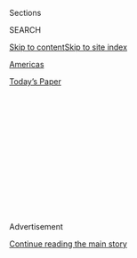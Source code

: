 <div id="app">

<div>

<div>

<div>

<div class="NYTAppHideMasthead css-1q2w90k e1suatyy0">

<div class="section css-ui9rw0 e1suatyy2">

<div class="css-eph4ug er09x8g0">

<div class="css-6n7j50">

</div>

<span class="css-1dv1kvn">Sections</span>

<div class="css-10488qs">

<span class="css-1dv1kvn">SEARCH</span>

</div>

[Skip to content](#site-content)[Skip to site
index](#site-index)

</div>

<div id="masthead-section-label" class="css-1wr3we4 eaxe0e00">

[Americas](https://www.nytimes.com/section/world/americas)

</div>

<div class="css-10698na e1huz5gh0">

</div>

</div>

<div id="masthead-bar-one" class="section hasLinks css-15hmgas e1csuq9d3">

<div class="css-uqyvli e1csuq9d0">

</div>

<div class="css-1uqjmks e1csuq9d1">

</div>

<div class="css-9e9ivx">

[](https://myaccount.nytimes.com/auth/login?response_type=cookie&client_id=vi)

</div>

<div class="css-1bvtpon e1csuq9d2">

[Today’s
Paper](https://www.nytimes.com/section/todayspaper)

</div>

</div>

</div>

</div>

<div data-aria-hidden="false">

<div id="site-content" data-role="main">

<div>

<div class="css-1aor85t" style="opacity:0.000000001;z-index:-1;visibility:hidden">

<div class="css-1hqnpie">

<div class="css-epjblv">

<span class="css-17xtcya">[Americas](/section/world/americas)</span><span class="css-x15j1o">|</span><span class="css-fwqvlz">Rex
Tillerson Arrives in Mexico Facing Twin Threats to
Relations</span>

</div>

<div class="css-k008qs">

<div class="css-1iwv8en">

<span class="css-18z7m18"></span>

<div>

</div>

</div>

<span class="css-1n6z4y">https://nyti.ms/2m9GO6A</span>

<div class="css-1705lsu">

<div class="css-4xjgmj">

<div class="css-4skfbu" data-role="toolbar" data-aria-label="Social Media Share buttons, Save button, and Comments Panel with current comment count" data-testid="share-tools">

  - 
  - 
  - 
  - 
    
    <div class="css-6n7j50">
    
    </div>

  - 

</div>

</div>

</div>

</div>

</div>

</div>

<div class="css-13pd83m">

</div>

<div id="top-wrapper" class="css-1sy8kpn">

<div id="top-slug" class="css-l9onyx">

Advertisement

</div>

[Continue reading the main
story](#after-top)

<div class="ad top-wrapper" style="text-align:center;height:100%;display:block;min-height:250px">

<div id="top" class="place-ad" data-position="top" data-size-key="top">

</div>

</div>

<div id="after-top">

</div>

</div>

<div id="sponsor-wrapper" class="css-1hyfx7x">

<div id="sponsor-slug" class="css-19vbshk">

Supported by

</div>

[Continue reading the main
story](#after-sponsor)

<div id="sponsor" class="ad sponsor-wrapper" style="text-align:center;height:100%;display:block">

</div>

<div id="after-sponsor">

</div>

</div>

<div class="css-1vkm6nb ehdk2mb0">

# Rex Tillerson Arrives in Mexico Facing Twin Threats to Relations

</div>

<div class="css-79elbk" data-testid="photoviewer-wrapper">

<div class="css-z3e15g" data-testid="photoviewer-wrapper-hidden">

</div>

<div class="css-1a48zt4 ehw59r15" data-testid="photoviewer-children">

![<span class="css-16f3y1r e13ogyst0" data-aria-hidden="true">Secretary
of State Rex W. Tillerson arriving in Mexico City on Wednesday.
President Trump’s deportation orders and plans for a border wall loom
over his
visit.</span><span class="css-cnj6d5 e1z0qqy90" itemprop="copyrightHolder"><span class="css-1ly73wi e1tej78p0">Credit...</span><span><span>Pool
photo by Carlos
Barria</span></span></span>](https://static01.nyt.com/images/2017/02/23/world/23Mexico1/23Mexico1-articleInline.jpg?quality=75&auto=webp&disable=upscale)

</div>

</div>

<div class="css-xt80pu e12qa4dv0">

<div class="css-18e8msd">

<div class="css-vp77d3 epjyd6m0">

<div class="css-1baulvz">

By [<span class="css-1baulvz" itemprop="name">Gardiner
Harris</span>](http://www.nytimes.com/by/gardiner-harris) and
[<span class="css-1baulvz last-byline" itemprop="name">Kirk
Semple</span>](http://www.nytimes.com/by/kirk-semple)

</div>

</div>

  - Feb. 22,
    2017

  - 
    
    <div class="css-4xjgmj">
    
    <div class="css-d8bdto" data-role="toolbar" data-aria-label="Social Media Share buttons, Save button, and Comments Panel with current comment count" data-testid="share-tools">
    
      - 
      - 
      - 
      - 
        
        <div class="css-6n7j50">
        
        </div>
    
      - 
    
    </div>
    
    </div>

</div>

<div class="css-tk9fsr">

[Leer en
español](https://www.nytimes.com/es/2017/02/23/entre-amenazas-por-deportaciones-y-el-muro-rex-tillerson-visita-mexico/ "Read in Spanish")

</div>

</div>

<div class="section meteredContent css-1r7ky0e" name="articleBody" itemprop="articleBody">

<div class="css-1fanzo5 StoryBodyCompanionColumn">

<div class="css-53u6y8">

MEXICO CITY — The Trump administration calls the visit a step toward
mutual understanding, a way to move the relationship forward.

But as Secretary of State Rex W. Tillerson arrived in Mexico on
Wednesday, twin threats hung over the frayed relationship between the
two nations: President Trump’s [new orders to round up and
deport](https://www.nytimes.com/2017/02/21/us/politics/dhs-immigration-trump.html?_r=0)
immigrants who are in the United States illegally, and a separate effort
to take a hard look at all American aid to Mexico, possibly using it to
pay for a border wall instead.

By Friday, American officials are required to finish calculating all the
money and grants that the United States provides to Mexico, a task that
Mr. Trump first demanded in the [executive order he signed last
month](https://www.nytimes.com/2017/01/25/us/politics/refugees-immigrants-wall-trump.html)
directing the construction of a border wall.

The Trump administration, which set the Friday deadline in an internal
State Department memo this month, has not explicitly said why it ordered
the review. But its inclusion in the executive order mandating that a
wall be built suggests that Mr. Trump has linked the two issues — and
may be looking for more leverage in negotiations with Mexico.

</div>

</div>

<div class="css-1fanzo5 StoryBodyCompanionColumn">

<div class="css-53u6y8">

The timing adds to the [deep tensions between the two
countries](https://www.nytimes.com/2017/01/26/world/americas/mexico-pena-nieto-donald-trump.html).
Mr. Tillerson, the top American official to visit Mexico since Mr.
Trump’s inauguration, arrived with John F. Kelly, the secretary of
Homeland Security, only a day after the Trump administration released
documents ordering a crackdown on immigration in the United States.

Newspapers here have described the Trump administration’s new
deportation policies in apocalyptic terms, saying in some cases that
they represented “war” on the millions of Mexicans in the United States.

Mexico’s foreign minister, Luis Videgaray, said Wednesday that the
package of immigration directives is “something that, without doubt,
worries all of us Mexicans” and will be “the first point on the agenda”
when he meets with his American counterpart.

Nothing about the meetings this week is likely to be easy, for either
side. Mr. Tillerson met with Mr. Trump in the Oval Office just before
his departure, but there have been [few signs that the secretary of
state plays a pivotal
role](https://www.nytimes.com/2017/02/15/world/europe/germany-rex-tillerson.html)
in setting the administration’s foreign policy agenda. He has largely
been absent from important White House meetings with foreign leaders,
has uttered few words in public since his confirmation and was not even
allowed his choice of a top deputy.

Instead, Mr. Tillerson has largely been assigned to tidy up the
confrontations Mr. Trump has had with longtime allies. Last week, [he
went to
Germany](https://www.nytimes.com/2017/02/15/world/europe/jim-mattis-nato-trump.html)
to reassure his European counterparts that Mr. Trump valued NATO and the
European Union, despite the president’s [statements to the
contrary](https://www.nytimes.com/2017/01/15/world/europe/donald-trump-nato.html).

</div>

</div>

<div class="css-1fanzo5 StoryBodyCompanionColumn">

<div class="css-53u6y8">

Mr. Trump’s rift with Mexico is not only deeper, but also is likely to
worsen.

For the Mexicans, the meetings will be an important step toward deciding
whether to battle or appease an administration that has consistently
excoriated their country.

It is a choice leaders around the world are grappling with. Japan’s
prime minister, Shinzo Abe, courted and flattered Mr. Trump, [seeming to
succeed](https://www.nytimes.com/2017/02/13/world/asia/trump-japan-shinzo-abe.html)
in reversing decades of Mr. Trump’s criticisms of Japan. China’s
president, Xi Jinping, seemed to publicly ignore Mr. Trump for weeks
before [Mr. Trump reversed
himself](https://www.nytimes.com/2017/02/09/world/asia/donald-trump-china-xi-jinping-letter.html)
on questioning the “One China” policy that nation holds so dear.

The Mexicans seem to be using a combination of outreach and complaint
that has so far proved ineffective, as the twin blows this week
demonstrated.

</div>

</div>

<div class="css-79elbk" data-testid="photoviewer-wrapper">

<div class="css-z3e15g" data-testid="photoviewer-wrapper-hidden">

</div>

<div class="css-1a48zt4 ehw59r15" data-testid="photoviewer-children">

![<span class="css-16f3y1r e13ogyst0" data-aria-hidden="true">The spot
where the border fence that separates Tijuana from Southern California
ends at the Pacific Ocean. Mr. Trump’s plan to build a wall, and
possibly pay for it by taking away aid to Mexico, remains a contentious
point in the relationship between the two
countries.</span><span class="css-cnj6d5 e1z0qqy90" itemprop="copyrightHolder"><span class="css-1ly73wi e1tej78p0">Credit...</span><span>Bryan
Denton for The New York
Times</span></span>](https://static01.nyt.com/images/2017/02/23/world/23Mexico2/23Mexico2-articleInline.jpg?quality=75&auto=webp&disable=upscale)

</div>

</div>

<div class="css-1fanzo5 StoryBodyCompanionColumn">

<div class="css-53u6y8">

The review of American aid due on Friday, for instance, is likely to
highlight about $1 billion that has been allocated but not yet spent
under the Merida Initiative, a bilateral partnership begun in 2007 that
focuses on fighting organized criminal groups, re-engineering the
judicial system, modernizing the border between the two countries and
strengthening civil society groups.

Most of the American foreign aid to Mexico is provided under the aegis
of the initiative. Since it was signed, Congress has appropriated more
than $2.8 billion for those programs, of which at least $1.6 billion has
been delivered to Mexico, according to a report in January by the
Congressional Research Service.

Some Mexican officials and civil society leaders have been alarmed by
the suggestion that Mr. Trump could cut assistance to key initiatives
that bolster community-building and the rule of law to help pay for a
wall that many on both sides of the border say would probably fail in
stop the flow of illegal drugs, weapons and immigration.

</div>

</div>

<div class="css-1fanzo5 StoryBodyCompanionColumn">

<div class="css-53u6y8">

But perhaps even more worrisome to Mexico is the threat to deport to
millions of its citizens who, with settled lives and jobs in the United
States, provide most of the nearly $25 billion in remittance payments to
Mexican families every year.

The Trump administration also said it planned to detain non-Mexicans who
had crossed the southwest border with the United States and send them
back to Mexico to await the outcome of their deportation proceedings.

Though American officials said that this measure would be done only
after discussions with the Mexican government, Mexican officials and
legal experts rejected the idea as a violation of Mexican law and
international accords.

At an event in Mexico City on Wednesday, Mr. Videgaray said, “I want to
make clear, and in the most emphatic way, that the Mexican government
and the Mexican people do not have to accept orders that a government
seeks to impose unilaterally on another.”

That threat to saddle Mexico with other countries’ migrants is one
reason Mexican officials could emerge from their meetings this week
deciding to fight rather than appease the Americans. For months, in the
face of a hostile stance by Mr. Trump, President Enrique Peña Nieto
adopted a largely conciliatory strategy, not allowing himself to be
provoked by the American president despite increasing calls from the
Mexican electorate for a tougher stance.

Then last month, [Mr. Peña Nieto canceled his
meeting](https://www.nytimes.com/2017/01/26/world/americas/mexico-pena-nieto-donald-trump.html)in
Washington with Mr. Trump, prompting a rare uptick in his [woeful
approval
ratings](https://www.nytimes.com/2017/01/25/world/americas/trump-mexico-border-wall.html).
The Trump administration responded by accusing Mexico of burdening the
United States with undocumented immigrants, criminals and a trade
deficit.

If relations worsen significantly, Mr. Peña Nieto could make life
difficult for Mr. Trump by limiting or stopping Mexican cooperation on a
range of fronts, analysts said.

</div>

</div>

<div class="css-1fanzo5 StoryBodyCompanionColumn">

<div class="css-53u6y8">

Beyond the billions in trade, the two countries cooperate on many
security issues. Mexico could limit its sharing of information, like the
lists of passengers aboard international flights, and loosen visa rules
for citizens of nations suspected of harboring terrorists.

It could also limit its cooperation in the realm of migration by, for
example, detaining fewer unauthorized migrants traveling from Central
America and allowing more people to reach American borders. Mexico,
which has long provided a militarized buffer against the flow of drugs
to the United States, could also relax its prosecution of the drug war.

Mexico “has many cards to play,” said Carlos Heredia, a professor at
CIDE, a Mexican research center. “Mexico must approach these
conversations knowing the issue of bilateral cooperation and security is
deeply intertwined with immigration issues and regional, commercial
integration.”

</div>

</div>

</div>

<div>

</div>

<div>

</div>

<div>

</div>

<div>

<div id="bottom-wrapper" class="css-1ede5it">

<div id="bottom-slug" class="css-l9onyx">

Advertisement

</div>

[Continue reading the main
story](#after-bottom)

<div id="bottom" class="ad bottom-wrapper" style="text-align:center;height:100%;display:block;min-height:90px">

</div>

<div id="after-bottom">

</div>

</div>

</div>

</div>

</div>

## Site Index

<div>

</div>

## Site Information Navigation

  - [© <span>2020</span> <span>The New York Times
    Company</span>](https://help.nytimes.com/hc/en-us/articles/115014792127-Copyright-notice)

<!-- end list -->

  - [NYTCo](https://www.nytco.com/)
  - [Contact
    Us](https://help.nytimes.com/hc/en-us/articles/115015385887-Contact-Us)
  - [Work with us](https://www.nytco.com/careers/)
  - [Advertise](https://nytmediakit.com/)
  - [T Brand Studio](http://www.tbrandstudio.com/)
  - [Your Ad
    Choices](https://www.nytimes.com/privacy/cookie-policy#how-do-i-manage-trackers)
  - [Privacy](https://www.nytimes.com/privacy)
  - [Terms of
    Service](https://help.nytimes.com/hc/en-us/articles/115014893428-Terms-of-service)
  - [Terms of
    Sale](https://help.nytimes.com/hc/en-us/articles/115014893968-Terms-of-sale)
  - [Site
    Map](https://spiderbites.nytimes.com)
  - [Help](https://help.nytimes.com/hc/en-us)
  - [Subscriptions](https://www.nytimes.com/subscription?campaignId=37WXW)

</div>

</div>

</div>

</div>
